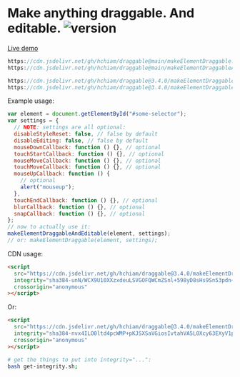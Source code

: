 # Make anything draggable. And editable. ![version](https://img.shields.io/github/release/hchiam/draggable?style=flat-square)

[Live demo](https://codepen.io/hchiam/pen/pobxgBo)

```js
https://cdn.jsdelivr.net/gh/hchiam/draggable@main/makeElementDraggable.js
https://cdn.jsdelivr.net/gh/hchiam/draggable@main/makeElementDraggableAndEditable.js
```

```js
https://cdn.jsdelivr.net/gh/hchiam/draggable@3.4.0/makeElementDraggable.js
https://cdn.jsdelivr.net/gh/hchiam/draggable@3.4.0/makeElementDraggableAndEditable.js
```

Example usage:

```js
var element = document.getElementById("#some-selector");
var settings = {
  // NOTE: settings are all optional:
  disableStyleReset: false, // false by default
  disableEditing: false, // false by default
  mouseDownCallback: function () {}, // optional
  touchStartCallback: function () {}, // optional
  mouseMoveCallback: function () {}, // optional
  touchMoveCallback: function () {}, // optional
  mouseUpCallback: function () {
    // optional
    alert("mouseup");
  },
  touchEndCallback: function () {}, // optional
  blurCallback: function () {}, // optional
  snapCallback: function () {}, // optional
};
// now to actually use it:
makeElementDraggableAndEditable(element, settings);
// or: makeElementDraggable(element, settings);
```

CDN usage:

```html
<script
  src="https://cdn.jsdelivr.net/gh/hchiam/draggable@3.4.0/makeElementDraggable.js"
  integrity="sha384-unN/WCX9U10XXzxdeuLSVGOFQWCmZSnl+598yD8sHs9Sn53pdn+E2gO5UU3ODJ/D"
  crossorigin="anonymous"
></script>
```

Or:

```html
<script
  src="https://cdn.jsdelivr.net/gh/hchiam/draggable@3.4.0/makeElementDraggableAndEditable.js"
  integrity="sha384-nvx4ILO0ltd4pcWMP+pKJSXSaVGiosIvtahVA5L0Xcy63EXyV1peUciHOpYedBhN"
  crossorigin="anonymous"
></script>
```

```bash
# get the things to put into integrity="...":
bash get-integrity.sh;
```

